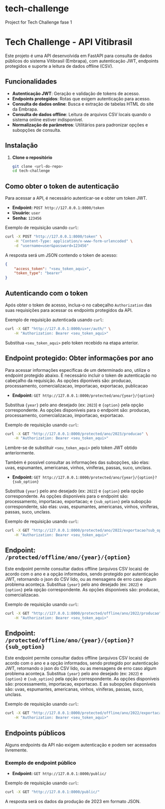 # tech-challenge
Project for Tech Challenge fase 1

# Tech Challenge - API Vitibrasil

Este projeto é uma API desenvolvida em FastAPI para consulta de dados públicos do sistema Vitibrasil (Embrapa), com autenticação JWT, endpoints protegidos e suporte a leitura de dados offline (CSV).

## Funcionalidades

- **Autenticação JWT**: Geração e validação de tokens de acesso.
- **Endpoints protegidos**: Rotas que exigem autenticação para acesso.
- **Consulta de dados online**: Busca e extração de tabelas HTML do site da Embrapa.
- **Consulta de dados offline**: Leitura de arquivos CSV locais quando o sistema online estiver indisponível.
- **Normalização de parâmetros**: Utilitários para padronizar opções e subopções de consulta.

## Instalação

1. **Clone o repositório**
   ```bash
   git clone <url-do-repo>
   cd tech-challenge

## Como obter o token de autenticação

Para acessar a API, é necessário autenticar-se e obter um token JWT.

- **Endpoint:** `POST http://127.0.0.1:8000/token`
- **Usuário:** `user`
- **Senha:** `123456`

Exemplo de requisição usando `curl`:

```bash
curl -X POST "http://127.0.0.1:8000/token" \
    -H "Content-Type: application/x-www-form-urlencoded" \
    -d "username=user&password=123456"
```

A resposta será um JSON contendo o token de acesso:

```json
{
    "access_token": "<seu_token_aqui>",
    "token_type": "bearer"
}
```
## Autenticando com o token

Após obter o token de acesso, inclua-o no cabeçalho `Authorization` das suas requisições para acessar os endpoints protegidos da API.

Exemplo de requisição autenticada usando `curl`:

```bash
curl -X GET "http://127.0.0.1:8000/user/auth/" \
    -H "Authorization: Bearer <seu_token_aqui>"
```

Substitua `<seu_token_aqui>` pelo token recebido na etapa anterior.
## Endpoint protegido: Obter informações por ano

Para acessar informações específicas de um determinado ano, utilize o endpoint protegido abaixo. É necessário incluir o token de autenticação no cabeçalho da requisição.
As opções diponíveis são: producao, processamento, comercializacao, importacao, exportacao, publicacao

- **Endpoint:** `GET http://127.0.0.1:8000/protected/ano/{year}/{option}`

Substitua `{year}` pelo ano desejado (ex: `2023`) e `{option}` pela opção correspondente.
As opções disponíveis para o endpoint sâo: producao, processamento, comercializacao, importacao, exportacao.

Exemplo de requisição usando `curl`:

```bash
curl -X GET "http://127.0.0.1:8000/protected/ano/2023/producao" \
    -H "Authorization: Bearer <seu_token_aqui>"
```

Lembre-se de substituir `<seu_token_aqui>` pelo token JWT obtido anteriormente.

Também é possível consultar as informações das subopções, são elas: uvas, espumantes, americanas, vinhos, viniferas, passas, suco, unclass.

- **Endpoint:** `GET http://127.0.0.1:8000/protected/ano/{year}/{option}?{sub_option}`

Substitua `{year}` pelo ano desejado (ex: `2022`) e `{option}` pela opção correspondente.
As opções disponíveis para o endpoint sâo: processamento, importacao, exportacao; e `{sub_option}` pela subopção correspondente, são elas: uvas, espumantes, americanas, vinhos, viniferas, passas, suco, unclass. 

Exemplo de requisição usando `curl`:

```bash
curl -X GET "http://127.0.0.1:8000/protected/ano/2022/exportacao?sub_option=uvas" \
    -H "Authorization: Bearer <seu_token_aqui>"
```

## Endpoint: `/protected/offline/ano/{year}/{option}`

Este endpoint permite consultar dados offline (arquivos CSV locais) de acordo com o ano e a opção informados, sendo protegido por autenticação JWT, retornando o json do CSV lido, ou as mensagens de erro caso algum problema aconteça. Substitua `{year}` pelo ano desejado (ex: `2022`) e `{option}` pela opção correspondente. As opções disponíveis são: producao, comercializacao.

Exemplo de requisição usando `curl`:

```bash
curl -X GET "http://127.0.0.1:8000/protected/offline/ano/2022/producao" \
    -H "Authorization: Bearer <seu_token_aqui>"
```

## Endpoint: `/protected/offline/ano/{year}/{option}?{sub_option}`

Este endpoint permite consultar dados offline (arquivos CSV locais) de acordo com o ano e a opção informados, sendo protegido por autenticação JWT, retornando o json do CSV lido, ou as mensagens de erro caso algum problema aconteça. Substitua `{year}` pelo ano desejado (ex: `2022`) e `{option}` e `{sub_option}` pela opção correspondente. As opções disponíveis são: processamento,  importacao, exportacao. E as subopções disponíveis são: uvas, espumantes, americanas, vinhos, viniferas, passas, suco, unclass.

Exemplo de requisição usando `curl`:

```bash
curl -X GET "http://127.0.0.1:8000/protected/offline/ano/2022/exportacao?sub_option=suco" \
    -H "Authorization: Bearer <seu_token_aqui>"
```

## Endpoints públicos

Alguns endpoints da API não exigem autenticação e podem ser acessados livremente.

### Exemplo de endpoint público

- **Endpoint:** `GET http://127.0.0.1:8000/public/`

Exemplo de requisição usando `curl`:

```bash
curl -X GET "http://127.0.0.1:8000/public/"
```

A resposta será os dados da produção de 2023 em formato JSON.

